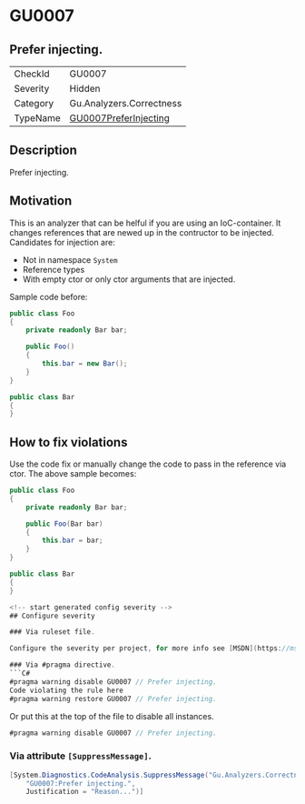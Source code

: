 # GU0007
## Prefer injecting.

<!-- start generated table -->
<table>
<tr>
  <td>CheckId</td>
  <td>GU0007</td>
</tr>
<tr>
  <td>Severity</td>
  <td>Hidden</td>
</tr>
<tr>
  <td>Category</td>
  <td>Gu.Analyzers.Correctness</td>
</tr>
<tr>
  <td>TypeName</td>
  <td><a href="https://github.com/JohanLarsson/Gu.Analyzers/blob/master/Gu.Analyzers.Analyzers/GU0007PreferInjecting.cs">GU0007PreferInjecting</a></td>
</tr>
</table>
<!-- end generated table -->

## Description

Prefer injecting.

## Motivation

This is an analyzer that can be helful if you are using an IoC-container.
It changes references that are newed up in the contructor to be injected.
Candidates for injection are:
- Not in namespace `System`
- Reference types
- With empty ctor or only ctor arguments that are injected.

Sample code before:

```c#
public class Foo
{
    private readonly Bar bar;

    public Foo()
    {
        this.bar = new Bar();
    }
}

public class Bar
{
}
```

## How to fix violations

Use the code fix or manually change the code to pass in the reference via ctor.
The above sample becomes:

```c#
public class Foo
{
    private readonly Bar bar;

    public Foo(Bar bar)
    {
        this.bar = bar;
    }
}

public class Bar
{
}

<!-- start generated config severity -->
## Configure severity

### Via ruleset file.

Configure the severity per project, for more info see [MSDN](https://msdn.microsoft.com/en-us/library/dd264949.aspx).

### Via #pragma directive.
```C#
#pragma warning disable GU0007 // Prefer injecting.
Code violating the rule here
#pragma warning restore GU0007 // Prefer injecting.
```

Or put this at the top of the file to disable all instances.
```C#
#pragma warning disable GU0007 // Prefer injecting.
```

### Via attribute `[SuppressMessage]`.

```C#
[System.Diagnostics.CodeAnalysis.SuppressMessage("Gu.Analyzers.Correctness", 
    "GU0007:Prefer injecting.", 
    Justification = "Reason...")]
```
<!-- end generated config severity -->